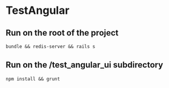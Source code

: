# TestAngular

## Run on the root of the project
```bundle && redis-server && rails s```

## Run on the /test_angular_ui subdirectory
``` npm install && grunt ```
